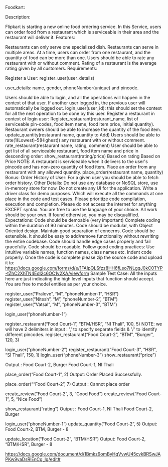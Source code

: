 Foodkart:

Description:

Flipkart is starting a new online food ordering service. In this Service, users can order food from a restaurant which is serviceable in their area and the restaurant will deliver it. Features:

Restaurants can only serve one specialized dish. Restaurants can serve in multiple areas. At a time, users can order from one restaurant, and the quantity of food can be more than one. Users should be able to rate any restaurant with or without comment. Rating of a restaurant is the average rating given by all customers. Requirements:

Register a User: register_user(user_details)

user_details: name, gender, phoneNumber(unique) and pincode.

Users should be able to login, and all the operations will happen in the context of that user. If another user logged in, the previous user will automatically be logged out. login_user(user_id): this should set the context for all the next operation to be done by this user. Register a restaurant in context of login user: Register_restaurant(resturant_name, list of serviceable pin-codes, food item name, food item price, initial quantity). Restaurant owners should be able to increase the quantity of the food item. update_quantity(restaurant name, quantity to Add) Users should be able to rate(1(Lowest)-5(Highest)) any restaurant with or without comment. rate_restaurant(restaurant name, rating, comment) User should be able to get list of all serviceable restaurant, food item name and price in descending order: show_restaurant(rating/price) Based on rating Based on Price NOTE: A restaurant is serviceable when it delivers to the user's pincode and has non-zero quantity of food item. Place an order from any restaurant with any allowed quantity. place_order(restaurant name, quantity) Bonus: Order History of User: For a given user you should be able to fetch order history. Other Details: Do not use any database or NoSQL store, use in-memory store for now. Do not create any UI for the application. Write a driver class for demo purposes. Which will execute all the commands at one place in the code and test cases. Please prioritize code compilation, execution and completion. Please do not access the internet for anything EXCEPT syntax. You are free to use the language of your choice. All work should be your own. If found otherwise, you may be disqualified. Expectations: Code should be demoable (very important) Complete coding within the duration of 90 minutes. Code should be modular, with Object Oriented design. Maintain good separation of concerns. Code should be extensible. It should be easy to add/remove functionality without rewriting the entire codebase. Code should handle edge cases properly and fail gracefully. Code should be readable. Follow good coding practices: Use intuitive variable names, function names, class names etc. Indent code properly. Once the code is complete please zip the source code and upload it to: https://docs.google.com/forms/d/e/1FAIpQLSfzz8HH6fLso7NLgqJ0kC0TYP-tZhC2XhTN4EdI2c6OC1v2XA/viewform Sample Test Case: All the inputs here are just indicating the high level inputs that function should accept. You are free to model entities as per your choice.

register_user(“Pralove”, “M”, “phoneNumber-1”, “HSR”) register_user(“Nitesh”, “M”, “phoneNumber-2”, “BTM”) register_user(“Vatsal”, “M”, “phoneNumber-3”, “BTM”)

login_user(“phoneNumber-1”)

register_restaurant(“Food Court-1”, “BTM/HSR”, “NI Thali”, 100, 5) NOTE: we will have 2 delimiters in input : ',' to specify separate fields & '/' to identify different pincodes. register_restaurant(“Food Court-2”, “BTM”, “Burger”, 120, 3)

login_user(“phoneNumber-2”) register_restaurant(“Food Court-3”, “HSR”, “SI Thali”, 150, 1) login_user(“phoneNumber-3”) show_restaurant(“price”)

Output : Food Court-2, Burger Food Court-1, NI Thali

place_order(“Food Court-1”, 2) Output: Order Placed Successfully.

place_order(““Food Court-2”, 7) Output : Cannot place order

create_review(“Food Court-2”, 3, “Good Food”) create_review(“Food Court-1”, 5, “Nice Food”)

show_restaurant(“rating”) Output : Food Court-1, NI Thali Food Court-2, Burger

login_user(“phoneNumber-1”) update_quantity(“Food Court-2”, 5) Output: Food Court-2, BTM, Burger - 8

update_location(“Food Court-2”, “BTM/HSR”) Output: Food Court-2, “BTM/HSR”, Burger - 8

https://docs.google.com/document/d/1Bmkz9omByHqVvwU45cvkBRSwJAPKw9yaDsRlEnCg_lg/edit#


